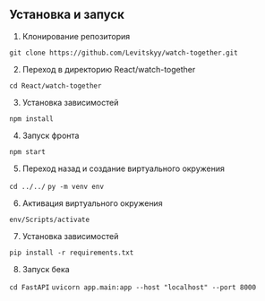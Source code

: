 <!--Установка-->
## Установка и запуск

1. Клонирование репозитория 

```git clone https://github.com/Levitskyy/watch-together.git```

2. Переход в директорию React/watch-together

```cd React/watch-together```

3. Установка зависимостей

```npm install```

4. Запуск фронта

  ```npm start```
  
5. Переход назад и создание виртуального окружения

```cd ../../```
```py -m venv env```

6. Активация виртуального окружения

```env/Scripts/activate```

7. Установка зависимостей

```pip install -r requirements.txt```

8. Запуск бека

```cd FastAPI```
```uvicorn app.main:app --host "localhost" --port 8000```

